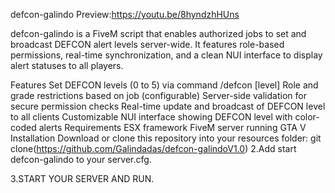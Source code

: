defcon-galindo
Preview:https://youtu.be/8hyndzhHUns

defcon-galindo is a FiveM script that enables authorized jobs to set and broadcast DEFCON alert levels server-wide. It features role-based permissions, real-time synchronization, and a clean NUI interface to display alert statuses to all players.

Features
Set DEFCON levels (0 to 5) via command /defcon [level]
Role and grade restrictions based on job (configurable)
Server-side validation for secure permission checks
Real-time update and broadcast of DEFCON level to all clients
Customizable NUI interface showing DEFCON level with color-coded alerts
Requirements
ESX framework
FiveM server running GTA V
Installation
Download or clone this repository into your resources folder:
git clone(https://github.com/Galindadas/defcon-galindoV1.0)
2.Add start defcon-galindo to your server.cfg.

3.START YOUR SERVER AND RUN.
